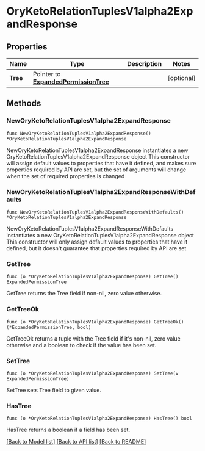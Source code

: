# OryKetoRelationTuplesV1alpha2ExpandResponse

## Properties

Name | Type | Description | Notes
------------ | ------------- | ------------- | -------------
**Tree** | Pointer to [**ExpandedPermissionTree**](ExpandedPermissionTree.md) |  | [optional] 

## Methods

### NewOryKetoRelationTuplesV1alpha2ExpandResponse

`func NewOryKetoRelationTuplesV1alpha2ExpandResponse() *OryKetoRelationTuplesV1alpha2ExpandResponse`

NewOryKetoRelationTuplesV1alpha2ExpandResponse instantiates a new OryKetoRelationTuplesV1alpha2ExpandResponse object
This constructor will assign default values to properties that have it defined,
and makes sure properties required by API are set, but the set of arguments
will change when the set of required properties is changed

### NewOryKetoRelationTuplesV1alpha2ExpandResponseWithDefaults

`func NewOryKetoRelationTuplesV1alpha2ExpandResponseWithDefaults() *OryKetoRelationTuplesV1alpha2ExpandResponse`

NewOryKetoRelationTuplesV1alpha2ExpandResponseWithDefaults instantiates a new OryKetoRelationTuplesV1alpha2ExpandResponse object
This constructor will only assign default values to properties that have it defined,
but it doesn't guarantee that properties required by API are set

### GetTree

`func (o *OryKetoRelationTuplesV1alpha2ExpandResponse) GetTree() ExpandedPermissionTree`

GetTree returns the Tree field if non-nil, zero value otherwise.

### GetTreeOk

`func (o *OryKetoRelationTuplesV1alpha2ExpandResponse) GetTreeOk() (*ExpandedPermissionTree, bool)`

GetTreeOk returns a tuple with the Tree field if it's non-nil, zero value otherwise
and a boolean to check if the value has been set.

### SetTree

`func (o *OryKetoRelationTuplesV1alpha2ExpandResponse) SetTree(v ExpandedPermissionTree)`

SetTree sets Tree field to given value.

### HasTree

`func (o *OryKetoRelationTuplesV1alpha2ExpandResponse) HasTree() bool`

HasTree returns a boolean if a field has been set.


[[Back to Model list]](../README.md#documentation-for-models) [[Back to API list]](../README.md#documentation-for-api-endpoints) [[Back to README]](../README.md)


